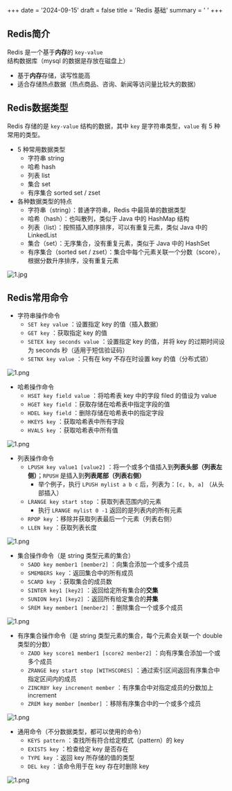 +++
date = '2024-09-15'
draft = false
title = 'Redis 基础'
summary = ' '
+++

## Redis简介

Redis 是一个基于**内存**的 `key-value` 结构数据库（mysql 的数据是存放在磁盘上）

- 基于**内存**存储，读写性能高
- 适合存储热点数据（热点商品、咨询、新闻等访问量比较大的数据）



## Redis数据类型

Redis 存储的是 `key-value` 结构的数据，其中 `key` 是字符串类型，`value` 有 5 种常用的类型。

- 5 种常用数据类型
  - 字符串 string
  - 哈希 hash
  - 列表 list
  - 集合 set
  - 有序集合 sorted set / zset
- 各种数据类型的特点
  - 字符串（string）：普通字符串，Redis 中最简单的数据类型
  - 哈希（hash）：也叫散列，类似于 Java 中的 HashMap 结构
  - 列表（list）：按照插入顺序排序，可以有重复元素，类似 Java 中的 LinkedList
  - 集合（set）：无序集合，没有重复元素，类似于 Java 中的 HashSet
  - 有序集合（sorted set / zset）：集合中每个元素关联一个分数（score），根据分数升序排序，没有重复元素

![1.jpg](https://s2.loli.net/2024/09/15/zfiZd7vMmsU85wV.jpg)





## Redis常用命令

- 字符串操作命令
  - `SET key value` ：设置指定 key 的值（插入数据）
  - `GET key` ：获取指定 key 的值
  - `SETEX key seconds value` ：设置指定 key 的值，并将 key 的过期时间设为 seconds 秒（适用于短信验证码）
  - `SETNX key value` ：只有在 key 不存在时设置 key 的值（分布式锁）

![1.png](https://s2.loli.net/2024/09/15/hAVMsuGjo1cY82P.png)

- 哈希操作命令
  - `HSET key field value` ：将哈希表 key 中的字段 filed 的值设为 value
  - `HGET key field` ：获取存储在哈希表中指定字段的值
  - `HDEL key field` ：删除存储在哈希表中的指定字段
  - `HKEYS key` ：获取哈希表中所有字段
  - `HVALS key` ：获取哈希表中所有值

![1.png](https://s2.loli.net/2024/09/15/DLGPv8lZ4cymqAa.png)

- 列表操作命令
  - `LPUSH key value1 [value2]` ：将一个或多个值插入到**列表头部（列表左侧）**；`RPUSH` 是插入到**列表尾部（列表右侧）**
    - 举个例子，执行 `LPUSH mylist a b c` 后，列表为：`[c, b, a]` （从头部插入）
  - `LRANGE key start stop` ：获取列表范围内的元素
    - 执行 `LRANGE mylist 0 -1` 返回的是列表内的所有元素
  - `RPOP key` ：移除并获取列表最后一个元素（列表右侧）
  - `LLEN key` ：获取列表长度

![1.png](https://s2.loli.net/2024/09/15/qgd9ht5NfDMcRzk.png)

- 集合操作命令（是 string 类型元素的集合）
  - `SADD key member1 [member2]` ：向集合添加一个或多个成员
  - `SMEMBERS key` ：返回集合中的所有成员
  - `SCARD key` ：获取集合的成员数
  - `SINTER key1 [key2]` ：返回给定所有集合的**交集**
  - `SUNION key1 [key2]` ：返回所有给定集合的**并集**
  - `SREM key member1 [menber2]` ：删除集合一个或多个成员

![1.png](https://s2.loli.net/2024/09/15/SG1cg8Qi6wdpFYT.png)

- 有序集合操作命令（是 string 类型元素的集合，每个元素会关联一个 double 类型的分数）
  - `ZADD key score1 member1 [score2 menber2]` ：向有序集合添加一个或多个成员
  - `ZRANGE key start stop [WITHSCORES]` ：通过索引区间返回有序集合中指定区间内的成员
  - `ZINCRBY key increment member` ：有序集合中对指定成员的分数加上 increment
  - `ZREM key member [member]` ：移除有序集合中的一个或多个成员

![1.png](https://s2.loli.net/2024/09/15/9bWsAICSyYazGim.png)

- 通用命令（不分数据类型，都可以使用的命令）
  - `KEYS pattern` ：查找所有符合给定模式（pattern）的 key
  - `EXISTS key` ：检查给定 key 是否存在
  - `TYPE key` ：返回 key 所存储的值的类型
  - `DEL key` ：该命令用于在 key 存在时删除 key

![1.png](https://s2.loli.net/2024/09/15/FWepTUk3wGxVyXP.png)

